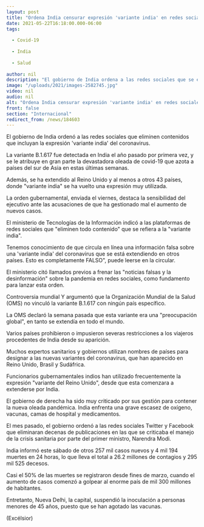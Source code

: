 ```yaml
---
layout: post
title: "Ordena India censurar expresión 'variante india' en redes sociales"
date: 2021-05-22T16:18:00.000-06:00
tags:
  
  - Covid-19
  
  - India
  
  - Salud
  
author: nil
description: "El gobierno de India ordena a las redes sociales que se eliminen contenidos que incluyan la expresión 'variante india' del coronavirus, alegando la proliferación de noticias falsas"
image: "/uploads/2021/images-2582745.jpg"
video: nil
audio: nil
alt: "Ordena India censurar expresión 'variante india' en redes sociales"
front: false
section: "Internacional"
redirect_from: /news/184603
---
```


El gobierno de India ordenó a las redes sociales que eliminen contenidos que incluyan la expresión 'variante india' del coronavirus.

La variante B.1.617 fue detectada en India el año pasado por primera vez, y se le atribuye en gran parte la devastadora oleada de covid-19 que azota a países del sur de Asia en estas últimas semanas.

Además, se ha extendido al Reino Unido y al menos a otros 43 países, donde "variante india" se ha vuelto una expresión muy utilizada.

La orden gubernamental, enviada el viernes, destaca la sensibilidad del ejecutivo ante las acusaciones de que ha gestionado mal el aumento de nuevos casos.

El ministerio de Tecnologías de la Información indicó a las plataformas de redes sociales que "eliminen todo contenido" que se refiera a la "variante india".

Tenemos conocimiento de que circula en línea una información falsa sobre una 'variante india' del coronavirus que se está extendiendo en otros países. Esto es completamente FALSO", puede leerse en la circular.

El ministerio citó llamados previos a frenar las "noticias falsas y la desinformación" sobre la pandemia en redes sociales, como fundamento para lanzar esta orden.

Controversia mundial
Y argumentó que la Organización Mundial de la Salud (OMS) no vinculó la variante B.1.617 con ningún país específico.

La OMS declaró la semana pasada que esta variante era una "preocupación global", en tanto se extendía en todo el mundo.

Varios países prohibieron o impusieron severas restricciones a los viajeros procedentes de India desde su aparición.

Muchos expertos sanitarios y gobiernos utilizan nombres de países para designar a las nuevas variantes del coronavirus, que han aparecido en Reino Unido, Brasil y Sudáfrica.

Funcionarios gubernamentales indios han utilizado frecuentemente la expresión "variante del Reino Unido", desde que esta comenzara a extenderse por India.

El gobierno de derecha ha sido muy criticado por sus gestión para contener la nueva oleada pandémica. India enfrenta una grave escasez de oxígeno, vacunas, camas de hospital y medicamentos.

El mes pasado, el gobierno ordenó a las redes sociales Twitter y Facebook que eliminaran decenas de publicaciones en las que se criticaba el manejo de la crisis sanitaria por parte del primer ministro, Narendra Modi.

India informó este sábado de otros 257 mil casos nuevos y 4 mil 194 muertes en 24 horas, lo que lleva el total a 26.2 millones de contagios y 295 mil 525 decesos.

Casi el 50% de las muertes se registraron desde fines de marzo, cuando el aumento de casos comenzó a golpear al enorme país de mil 300 millones de habitantes.

Entretanto, Nueva Delhi, la capital, suspendió la inoculación a personas menores de 45 años, puesto que se han agotado las vacunas.

(Excélsior)